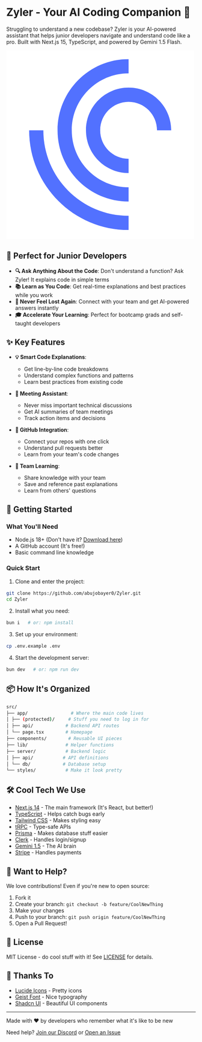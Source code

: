 # Zyler - Your AI Coding Companion 🤖

Struggling to understand a new codebase? Zyler is your AI-powered assistant that helps junior developers navigate and understand code like a pro. Built with Next.js 15, TypeScript, and powered by Gemini 1.5 Flash.

![Zyler Demo](public/logo.png)

## 🎯 Perfect for Junior Developers

- **🔍 Ask Anything About the Code**: Don't understand a function? Ask Zyler! It explains code in simple terms
- **📚 Learn as You Code**: Get real-time explanations and best practices while you work
- **🤝 Never Feel Lost Again**: Connect with your team and get AI-powered answers instantly
- **🎓 Accelerate Your Learning**: Perfect for bootcamp grads and self-taught developers

## ✨ Key Features

- **💡 Smart Code Explanations**:

  - Get line-by-line code breakdowns
  - Understand complex functions and patterns
  - Learn best practices from existing code

- **🎥 Meeting Assistant**:

  - Never miss important technical discussions
  - Get AI summaries of team meetings
  - Track action items and decisions

- **🔄 GitHub Integration**:

  - Connect your repos with one click
  - Understand pull requests better
  - Learn from your team's code changes

- **👥 Team Learning**:
  - Share knowledge with your team
  - Save and reference past explanations
  - Learn from others' questions

## 🚀 Getting Started

### What You'll Need

- Node.js 18+ (Don't have it? [Download here](https://nodejs.org/))
- A GitHub account (It's free!)
- Basic command line knowledge

### Quick Start

1. Clone and enter the project:

```bash
git clone https://github.com/abujobayer0/Zyler.git
cd Zyler
```

2. Install what you need:

```bash
bun i   # or: npm install
```

3. Set up your environment:

```bash
cp .env.example .env
```

4. Start the development server:

```bash
bun dev   # or: npm run dev
```

## 📦 How It's Organized

```bash
src/
├── app/                # Where the main code lives
│ ├── (protected)/     # Stuff you need to log in for
│ ├── api/            # Backend API routes
│ └── page.tsx        # Homepage
├── components/        # Reusable UI pieces
├── lib/              # Helper functions
├── server/           # Backend logic
│ ├── api/           # API definitions
│ └── db/            # Database setup
└── styles/           # Make it look pretty
```

## 🛠️ Cool Tech We Use

- [Next.js 14](https://nextjs.org/) - The main framework (It's React, but better!)
- [TypeScript](https://www.typescriptlang.org/) - Helps catch bugs early
- [Tailwind CSS](https://tailwindcss.com/) - Makes styling easy
- [tRPC](https://trpc.io/) - Type-safe APIs
- [Prisma](https://www.prisma.io/) - Makes database stuff easier
- [Clerk](https://clerk.dev/) - Handles login/signup
- [Gemini 1.5](https://deepmind.google/technologies/gemini/) - The AI brain
- [Stripe](https://stripe.com/) - Handles payments

## 🤝 Want to Help?

We love contributions! Even if you're new to open source:

1. Fork it
2. Create your branch: `git checkout -b feature/CoolNewThing`
3. Make your changes
4. Push to your branch: `git push origin feature/CoolNewThing`
5. Open a Pull Request!

## 📝 License

MIT License - do cool stuff with it! See [LICENSE](LICENSE) for details.

## 🙏 Thanks To

- [Lucide Icons](https://lucide.dev/) - Pretty icons
- [Geist Font](https://vercel.com/font) - Nice typography
- [Shadcn UI](https://ui.shadcn.com/) - Beautiful UI components

---

Made with ❤️ by developers who remember what it's like to be new

Need help? [Join our Discord](your-discord-link) or [Open an Issue](your-repo-issues-link)
